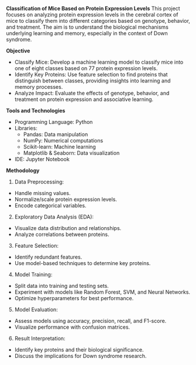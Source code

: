**Classification of Mice Based on Protein Expression Levels**
This project focuses on analyzing protein expression levels in the cerebral cortex of mice to classify them into different categories based on genotype, behavior, and treatment. The aim is to understand the biological mechanisms underlying learning and memory, especially in the context of Down syndrome.

**Objective**
* Classify Mice: Develop a machine learning model to classify mice into one of eight classes based on 77 protein expression levels.
* Identify Key Proteins: Use feature selection to find proteins that distinguish between classes, providing insights into learning and memory processes.
* Analyze Impact: Evaluate the effects of genotype, behavior, and treatment on protein expression and associative learning.

**Tools and Technologies**
* Programming Language: Python
* Libraries:
   * Pandas: Data manipulation
    * NumPy: Numerical computations
    * Scikit-learn: Machine learning
    * Matplotlib & Seaborn: Data visualization
* IDE: Jupyter Notebook

**Methodology**
1. Data Preprocessing:
* Handle missing values.
* Normalize/scale protein expression levels.
* Encode categorical variables.

2. Exploratory Data Analysis (EDA):
* Visualize data distribution and relationships.
* Analyze correlations between proteins.

3. Feature Selection:
* Identify redundant features.
* Use model-based techniques to determine key proteins.

4. Model Training:
* Split data into training and testing sets.
* Experiment with models like Random Forest, SVM, and Neural Networks.
* Optimize hyperparameters for best performance.

5. Model Evaluation:
* Assess models using accuracy, precision, recall, and F1-score.
* Visualize performance with confusion matrices.

6. Result Interpretation:
* Identify key proteins and their biological significance.
* Discuss the implications for Down syndrome research.
